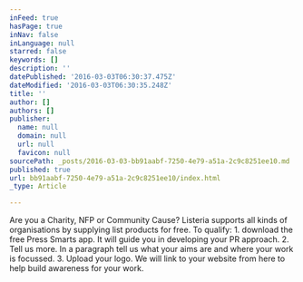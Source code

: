 ```yaml
---
inFeed: true
hasPage: true
inNav: false
inLanguage: null
starred: false
keywords: []
description: ''
datePublished: '2016-03-03T06:30:37.475Z'
dateModified: '2016-03-03T06:30:35.248Z'
title: ''
author: []
authors: []
publisher:
  name: null
  domain: null
  url: null
  favicon: null
sourcePath: _posts/2016-03-03-bb91aabf-7250-4e79-a51a-2c9c8251ee10.md
published: true
url: bb91aabf-7250-4e79-a51a-2c9c8251ee10/index.html
_type: Article

---
```

Are you a Charity, NFP or Community Cause? Listeria supports all kinds of organisations by supplying list products for free. To qualify: 1\. download the free Press Smarts app. It will guide you in developing your PR approach. 2\. Tell us more. In a paragraph tell us what your aims are and where your work is focussed. 3\. Upload your logo. We will link to your website from here to help build awareness for your work.
